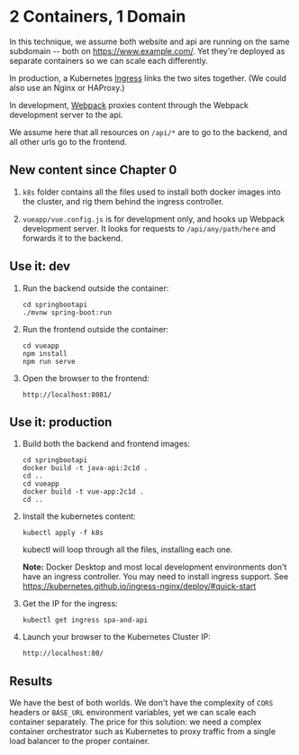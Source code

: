 2 Containers, 1 Domain
======================

In this technique, we assume both website and api are running on the same subdomain -- both on https://www.example.com/.  Yet they're deployed as separate containers so we can scale each differently.

In production, a Kubernetes [Ingress](https://kubernetes.io/docs/concepts/services-networking/ingress/) links the two sites together.  (We could also use an Nginx or HAProxy.)

In development, [Webpack](https://stackoverflow.com/a/49846977/702931) proxies content through the Webpack development server to the api.

We assume here that all resources on `/api/*` are to go to the backend, and all other urls go to the frontend.


New content since Chapter 0
---------------------------

1. `k8s` folder contains all the files used to install both docker images into the cluster, and rig them behind the ingress controller.

2. `vueapp/vue.config.js` is for development only, and hooks up Webpack development server.  It looks for requests to `/api/any/path/here` and forwards it to the backend.


Use it: dev
-----------

1. Run the backend outside the container:

   ```
   cd springbootapi
   ./mvnw spring-boot:run
   ```

2. Run the frontend outside the container:

   ```
   cd vueapp
   npm install
   npm run serve
   ```

3. Open the browser to the frontend:

   `http://localhost:8081/`


Use it: production
------------------

1. Build both the backend and frontend images:

   ```
   cd springbootapi
   docker build -t java-api:2c1d .
   cd ..
   cd vueapp
   docker build -t vue-app:2c1d .
   cd ..
   ```

2. Install the kubernetes content:

   ```
   kubectl apply -f k8s
   ```

   kubectl will loop through all the files, installing each one.

   **Note:** Docker Desktop and most local development environments don't have an ingress controller. You may need to install ingress support. See https://kubernetes.github.io/ingress-nginx/deploy/#quick-start

3. Get the IP for the ingress:

   ```
   kubectl get ingress spa-and-api
   ```

4. Launch your browser to the Kubernetes Cluster IP:

   `http://localhost:80/`


Results
-------

We have the best of both worlds.  We don't have the complexity of `CORS` headers or `BASE_URL` environment variables, yet we can scale each container separately. The price for this solution: we need a complex container orchestrator such as Kubernetes to proxy traffic from a single load balancer to the proper container.
